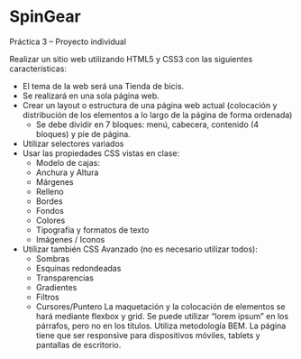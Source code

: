 # SpinGear

Práctica 3 – Proyecto individual

Realizar un sitio web utilizando HTML5 y CSS3 con las siguientes características:
- El tema de la web será una Tienda de bicis.
- Se realizará en una sola página web.
- Crear un layout o estructura de una página web actual (colocación y distribución de los elementos a lo largo de la página de forma ordenada)
    - Se debe dividir en 7 bloques: menú, cabecera, contenido (4 bloques) y pie de página. 
- Utilizar selectores variados
- Usar las propiedades CSS vistas en clase:
    - Modelo de cajas: 
    - Anchura y Altura
    - Márgenes
    - Relleno
    - Bordes
    - Fondos
    - Colores
    - Tipografía y formatos de texto
    - Imágenes / Iconos
- Utilizar también CSS Avanzado (no es necesario utilizar todos):
    - Sombras
    - Esquinas redondeadas
    - Transparencias
    - Gradientes
    - Filtros
    - Cursores/Puntero
La maquetación y la colocación de elementos se hará mediante flexbox y grid. 
Se puede utilizar “lorem ipsum” en los párrafos, pero no en los títulos. 
Utiliza metodología BEM.
La página tiene que ser responsive para dispositivos móviles, tablets y pantallas de escritorio.
